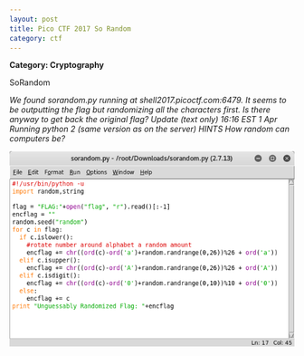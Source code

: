 ```yaml
---
layout: post
title: Pico CTF 2017 So Random
category: ctf
---
```

<b>Category: Cryptography</b>

SoRandom

<i>We found sorandom.py running at shell2017.picoctf.com:6479. It seems to be outputting the flag but randomizing all the characters first. Is there anyway to get back the original flag?
Update (text only) 16:16 EST 1 Apr Running python 2 (same version as on the server)
HINTS
How random can computers be?</i>

![Image description](/images/sorandompy.png)

